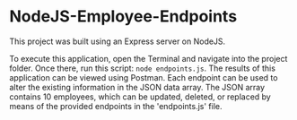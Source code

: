 # NodeJS-Employee-Endpoints
This project was built using an Express server on NodeJS.

To execute this application, open the Terminal and navigate into the project folder. Once there, run this script: ```node endpoints.js```.
The results of this application can be viewed using Postman. Each endpoint can be used to alter the existing information in the JSON data array.
The JSON array contains 10 employees, which can be updated, deleted, or replaced by means of the provided endpoints in the 'endpoints.js' file.
